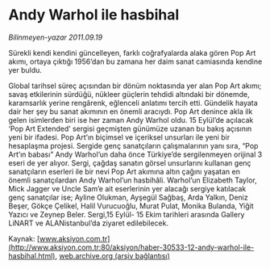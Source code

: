 # Andy Warhol ile hasbihal

*Bilinmeyen-yazar 2011.09.19*

<font class="agenda2NewsSpot">
 Sürekli kendi kendini güncelleyen, farklı coğrafyalarda alaka gören Pop  Art akımı, ortaya çıktığı 1956’dan bu zamana her daim sanat camiasında  kendine yer buldu.
</font>
<font class="newsDetail">
 <p>
  Global tarihsel süreç açısından bir dönüm noktasında yer alan Pop Art akımı; savaş etkilerinin sürdüğü, nükleer güçlerin tehdidi altındaki bir dönemde, karamsarlık yerine rengârenk, eğlenceli anlatımı tercih etti. Gündelik hayata dair her şey bu sanat akımının en önemli aracıydı. Pop Art denince akla ilk gelen isimlerden biri ise her zaman Andy Warhol oldu. 15 Eylül’de açılacak ‘Pop Art Extended’ sergisi geçmişten günümüze uzanan bu bakış açısının yeni bir ifadesi. Pop Art’ın biçimsel ve içeriksel unsurları ile yeni bir hesaplaşma projesi. Sergide genç sanatçıların çalışmalarının yanı sıra, “Pop Art’ın babası” Andy Warhol’un daha önce Türkiye’de sergilenmeyen orijinal 3 eseri de yer alıyor. Sergi, çağdaş sanatın görsel unsurlarını kullanan genç sanatçıların eserleri ile bir nevi Pop Art akımına altın çağını yaşatan en önemli sanatçılardan Andy Warhol’un hasbihâli. Warhol’un Elizabeth Taylor, Mick Jagger ve Uncle Sam’e ait eserlerinin yer alacağı sergiye katılacak genç sanatçılar ise; Ayline Olukman, Ayşegül Sağbaş, Arda Yalkın, Deniz Beşer, Gökçe Çelikel, Halil Vurucuoğlu, Murat Pulat, Monika Bulanda, Yiğit Yazıcı ve Zeynep Beler. Sergi,15 Eylül- 15 Ekim tarihleri arasında Gallery LiNART ve ALANistanbul’da ziyaret edilebilecek.
 </p>
</font>

Kaynak: [www.aksiyon.com.tr](http://www.aksiyon.com.tr:80/aksiyon/haber-30533-12-andy-warhol-ile-hasbihal.html), [web.archive.org (arşiv bağlantısı)](http://web.archive.org/web/20111220072858/http://www.aksiyon.com.tr:80/aksiyon/haber-30533-12-andy-warhol-ile-hasbihal.html)
